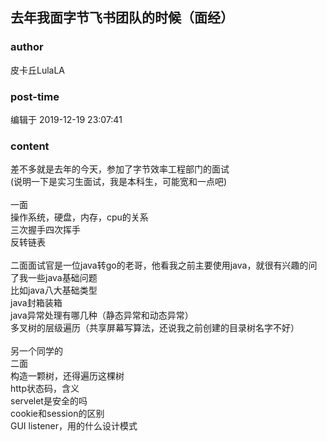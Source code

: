 ## 去年我面字节飞书团队的时候（面经）
### author 
皮卡丘LulaLA
### post-time 

编辑于  2019-12-19 23:07:41
### content 
<div class="post-topic-des nc-post-content">
 <div>
  差不多就是去年的今天，参加了字节效率工程部门的面试
 </div>
 <div>
  (说明一下是实习生面试，我是本科生，可能宽和一点吧)
 </div>
 <div>
  <div>
   <br/>
   一面
  </div>
  <div>
   操作系统，硬盘，内存，cpu的关系
  </div>
  <div>
   三次握手四次挥手
  </div>
  <div>
   反转链表
  </div>
  <br/>
 </div>
 <div>
  二面面试官是一位java转go的老哥，他看我之前主要使用java，就很有兴趣的问了我一些java基础问题
 </div>
 <div>
  比如java八大基础类型
 </div>
 <div>
  java封箱装箱
 </div>
 <div>
  java异常处理有哪几种（静态异常和动态异常）
 </div>
 <div>
  多叉树的层级遍历（共享屏幕写算法，还说我之前创建的目录树名字不好）
 </div>
 <div>
  <br/>
 </div>
 <div>
  另一个同学的
 </div>
 <div>
  二面
 </div>
 <div>
  构造一颗树，还得遍历这棵树
 </div>
 <div>
  http状态码，含义
 </div>
 <div>
  servelet是安全的吗
 </div>
 <div>
  cookie和session的区别
 </div>
 <div>
  GUI listener，用的什么设计模式
 </div>
</div>
